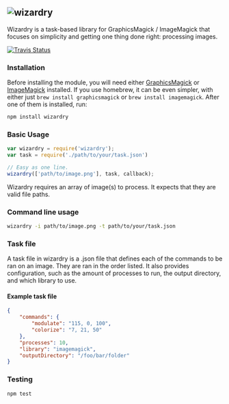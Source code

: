 ## ![wizardry](https://raw.github.com/diy/wizardry/master/wizardry.png)

Wizardry is a task-based library for GraphicsMagick / ImageMagick that focuses on simplicity and getting one thing done right: processing images.

[![Travis Status](https://secure.travis-ci.org/diy/wizardry.png?branch=master)](http://travis-ci.org/diy/wizardry)


### Installation

Before installing the module, you will need either [GraphicsMagick](http://www.graphicsmagick.org/download.html) or [ImageMagick](http://www.imagemagick.org/script/binary-releases.php) installed. If you use homebrew, it can be even simpler, with either just `brew install graphicsmagick` or `brew install imagemagick`. After one of them is installed, run:

```bash
npm install wizardry
```

### Basic Usage
```javascript
var wizardry = require('wizardry');
var task = require('./path/to/your/task.json')

// Easy as one line.
wizardry(['path/to/image.png'], task, callback);
```

Wizardry requires an array of image(s) to process. It expects that they are valid file paths.

### Command line usage
```bash
wizardry -i path/to/image.png -t path/to/your/task.json
```

### Task file

A task file in wizardry is a .json file that defines each of the commands to be ran on an image. They are ran in the order listed. It also provides configuration, such as the amount of processes to run, the output directory, and which library to use.

#### Example task file
```json
{
    "commands": {
        "modulate": "115, 0, 100",
        "colorize": "7, 21, 50"
    },
    "processes": 10,
    "library": "imagemagick",
    "outputDirectory": "/foo/bar/folder"
}
```

### Testing
```bash
npm test
```